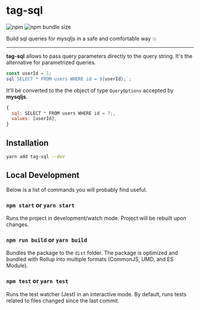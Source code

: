# tag-sql

![npm](https://img.shields.io/npm/v/tag-sql.svg)
![npm bundle size](https://img.shields.io/bundlephobia/min/tag-sql.svg?color=purple)

Build sql queries for mysqljs in a safe and comfortable way 💥

---

**tag-sql** allows to pass query parameters directly to the query string.
It's the alternative for parametrized queries.

```js
const userId = 1;
sql`SELECT * FROM users WHERE id = ${userId};`;
```

It'll be converted to the the object of type `QueryOptions` accepted by **mysqljs**.

```js
{
  sql: SELECT * FROM users WHERE id = ?;,
  values: [userId],
}
```

## Installation

```sh
yarn add tag-sql --dev
```

## Local Development

Below is a list of commands you will probably find useful.

### `npm start` or `yarn start`

Runs the project in development/watch mode. Project will be rebuilt upon changes.

### `npm run build` or `yarn build`

Bundles the package to the `dist` folder.
The package is optimized and bundled with Rollup into multiple formats (CommonJS, UMD, and ES Module).

### `npm test` or `yarn test`

Runs the test watcher (Jest) in an interactive mode.
By default, runs tests related to files changed since the last commit.
